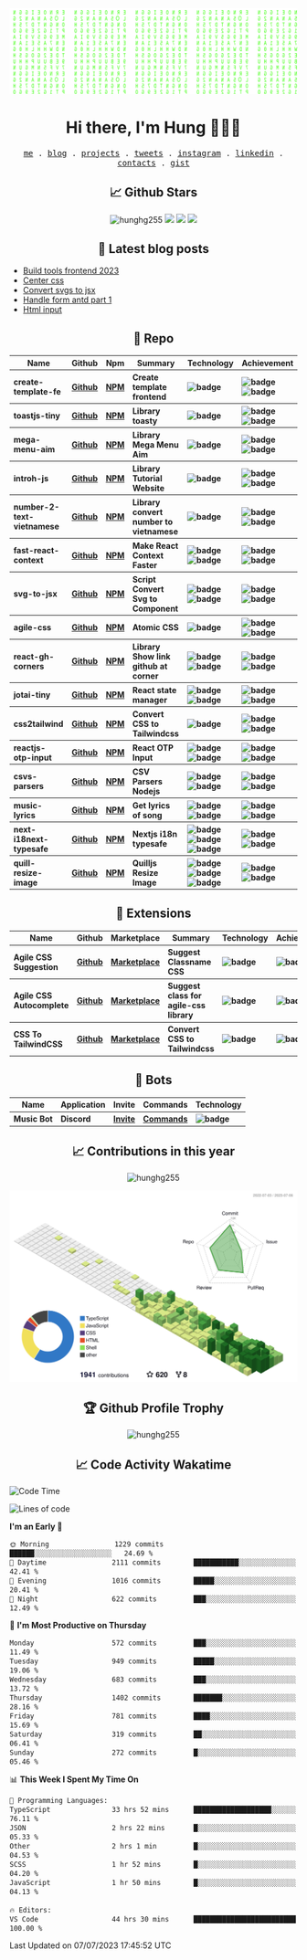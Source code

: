 [![Matrix SVG](https://github.com/hunghg255/hunghg255/blob/master/img/matrix.svg)](https://hung.thedev.id)
<!-- [![unicorncode_bzb8ey](https://res.cloudinary.com/hunghg255/image/upload/v1647578947/unicorncode_bzb8ey.svg)](https://hung.thedev.id) -->
<!-- # 👀 Hi stranger! 👋🏻 -->

<h1 align='center'>Hi there, I'm Hung 👋✌🏻</h1>

<p align="center">
  <samp>
    <a href="https://hung.thedev.id">me</a> .
    <a href="https://web-totals.vercel.app/blog">blog</a> .
    <a href="https://hung.thedev.id/projects">projects</a> .
    <a href="https://twitter.com/hunghg255">tweets</a> .
    <a href="https://www.instagram.com/hello_silver_miu/">instagram</a> .
    <a href="https://www.linkedin.com/in/hoanggiahung/">linkedin</a> .
    <a href="https://hunghg-contact.vercel.app/">contacts</a> .
    <a href="https://gist.github.com/hunghg255">gist</a>
  </samp>
</p>


<!-- <h2 align='center'>Languages and Tools 🔧🏋</h2>

<div align='center'>
  <img src="https://img.shields.io/badge/html5-%23E34F26.svg?style=flat-square&logo=html5&logoColor=white" alt="HTML5" />
  <img src="https://img.shields.io/badge/css3-%231572B6.svg?style=flat-square&logo=css3&logoColor=white" alt="CSS3" />
  <img src="https://img.shields.io/badge/SASS-hotpink.svg?style=flat-square&logo=SASS&logoColor=white" alt="SASS" />
  <img src="https://img.shields.io/badge/LESS-%230db7ed.svg?style=flat-square&logo=less&logoColor=white" alt="LESS" />
  <img src="https://img.shields.io/badge/Tailwindcss-%2338B2AC.svg?style=flat-square&logo=tailwind-css&logoColor=white" alt="TailwindCSS" />
   <img src="https://img.shields.io/badge/AntDesign-1677ff.svg?style=flat-square&logo=ant-design&logoColor=white" alt="Antd" />
  <img src="https://img.shields.io/badge/Javascript-%23323330.svg?style=flat-square&logo=javascript&logoColor=%23F7DF1E" alt="Javascript" />
  <img src="https://img.shields.io/badge/Typescript-%23007ACC.svg?style=flat-square&logo=typescript&logoColor=white" alt="Typescript" />
  <img src="https://img.shields.io/badge/Reactjs-%2320232a.svg?style=flat-square&logo=react&logoColor=%2361DAFB" alt="Reactjs" />
  <img src="https://img.shields.io/badge/Nextjs-black?style=flat-square&logo=next.js&logoColor=white" alt="Nextjs" />
  <img src="https://img.shields.io/badge/Remix-black?style=flat-square&logo=remix&logoColor=white" alt="Remix.run" />
  <img src="https://img.shields.io/badge/solidjs-4578bc?style=flat-square&logo=solid&logoColor=white" alt="Remix.run" />
  <img src="https://img.shields.io/badge/Vuejs-%2335495e.svg?style=flat-square&logo=vuedotjs&logoColor=%234FC08D" alt="Vuejs" />
  <img src="https://img.shields.io/badge/Svelte-ff3e00?style=flat-square&logo=svelte&logoColor=white" alt="Svelte" />
  <img src="https://img.shields.io/badge/Vitejs-blueviolet?style=flat-square&logo=vite&logoColor=white" alt="Vitejs" />
  <img src="https://img.shields.io/badge/Webpack-dodgerblue?style=flat-square&logo=webpack&logoColor=white" alt="Webpack" />

  <img src="https://img.shields.io/badge/Nodejs-6DA55F?style=flat-square&logo=node.js&logoColor=white" alt="Nodejs" />
  <img src="https://img.shields.io/badge/Expressjs-6DA55F?style=flat-square&logo=nestjs&logoColor=white" alt="Expressjs" />
  <img src="https://img.shields.io/badge/Firebase-%23039BE5.svg?style=flat-square&logo=firebase" alt="Firebase" />
  <img src="https://img.shields.io/badge/MongoDB-%234ea94b.svg?style=flat-square&logo=mongodb&logoColor=white" alt="MongoDB" />
  <img src="https://img.shields.io/badge/Docker-%230db7ed.svg?style=flat-square&logo=docker&logoColor=white" alt="Docker" />
  <img src="https://img.shields.io/badge/Nginx-%234ea94b.svg?style=flat-square&logo=nginx&logoColor=white" alt="Nginx" />
  <img src="https://img.shields.io/badge/Git-%23E34F26.svg?style=flat-square&logo=git&logoColor=white" alt="Git" />
  <img src="https://img.shields.io/badge/VScode-%23007ACC.svg?style=flat-square&logo=visualstudiocode&logoColor=white" alt="vscode" />

</div> -->


<h2 align='center'> 📈 Github Stars</h2>

<p align="center">
  <img src="https://komarev.com/ghpvc/?username=hunghg255&style=flat" alt="hunghg255" />
  <img src="https://shields.io/github/stars/hunghg255">
  <img src="https://img.shields.io/github/followers/hunghg255">
  <img src="https://img.shields.io/static/v1?label=%F0%9F%8C%9F&message=Love%20coding&style=style=flat&color=c80000">
</p>


<h2 align='center'>📖 Latest blog posts</h2>

<!-- start-blog-posts -->
- [Build tools frontend 2023](https://web-totals.vercel.app/blog/build-tools-frontend-2023)
- [Center css](https://web-totals.vercel.app/blog/center-css)
- [Convert svgs to jsx](https://web-totals.vercel.app/blog/convert-svgs-to-jsx)
- [Handle form antd part 1](https://web-totals.vercel.app/blog/handle-form-antd-part-1)
- [Html input](https://web-totals.vercel.app/blog/html-input)
<!-- end-blog-posts -->

<h2 align='center'>💼 Repo</h2>

<table>
  <thead align="center">
    <tr>
      <th>Name</th>
      <th>Github</th>
      <th>Npm</th>
      <th>Summary</th>
      <th>Technology</th>
      <th>Achievement</th>
    </tr>
  </thead>
  <tbody align="left">
    <tr>
      <th>
        create-template-fe
      </th>
      <th>
        <a href="https://github.com/hunghg255/create-template-fe" target="_blank">Github</a>
      </th>
       <th>
        <a href="https://www.npmjs.com/package/create-template-fe" target="_blank">NPM</a>
      </th>
      <th>Create template frontend</th>
      <th>
          <img src="https://img.shields.io/badge/TypeScript-007ACC?style=flat-square&amp;logo=typescript&amp;logoColor=white" alt="badge">
      </th>
      <th>
        <img src="https://img.shields.io/npm/dm/create-template-fe" alt="badge">
        <img src="https://img.shields.io/github/stars/hunghg255/create-template-fe?style=flat-square" alt="badge">
      </th>
    </tr>
    <tr>
      <th>
        toastjs-tiny
      </th>
      <th>
        <a href="https://github.com/hunghg255/toast" target="_blank">Github</a>
      </th>
       <th>
        <a href="https://www.npmjs.com/package/toastjs-tiny" target="_blank">NPM</a>
      </th>
      <th>Library toasty</th>
      <th>
        <img src="https://img.shields.io/badge/JavaScript-F7DF1E?style=flat-square&amp;logo=javascript&amp;logoColor=black" alt="badge">
      </th>
      <th>
        <img src="https://img.shields.io/npm/dm/toastjs-tiny" alt="badge">
        <img src="https://img.shields.io/github/stars/hunghg255/toast?style=flat-square" alt="badge">
      </th>
    </tr>
    <tr>
      <th>
        mega-menu-aim
      </th>
      <th>
        <a href="https://github.com/hunghg255/menu-mega-aim" target="_blank">Github</a>
      </th>
       <th>
        <a href="https://www.npmjs.com/package/mega-menu-aim" target="_blank">NPM</a>
      </th>
      <th>Library Mega Menu Aim</th>
      <th>
        <img src="https://img.shields.io/badge/JavaScript-F7DF1E?style=flat-square&amp;logo=javascript&amp;logoColor=black" alt="badge">
      </th>
      <th>
        <img src="https://img.shields.io/npm/dm/mega-menu-aim" alt="badge">
        <img src="https://img.shields.io/github/stars/hunghg255/menu-mega-aim?style=flat-square" alt="badge">
      </th>
    </tr>
    <tr>
      <th>
        introh-js
      </th>
      <th>
        <a href="https://github.com/hunghg255/intro-js" target="_blank">Github</a>
      </th>
       <th>
        <a href="https://www.npmjs.com/package/introh-js?activeTab=readme" target="_blank">NPM</a>
      </th>
      <th>Library Tutorial Website</th>
      <th>
        <img src="https://img.shields.io/badge/JavaScript-F7DF1E?style=flat-square&amp;logo=javascript&amp;logoColor=black" alt="badge">
      </th>
      <th>
        <img src="https://img.shields.io/npm/dm/introh-js" alt="badge">
        <img src="https://img.shields.io/github/stars/hunghg255/intro-js?style=flat-square" alt="badge">
      </th>
    </tr>
    <tr>
      <th>
        number-2-text-vietnamese
      </th>
      <th>
        <a href="https://github.com/hunghg255/number-2-text-vietnamese" target="_blank">Github</a>
      </th>
       <th>
        <a href="https://www.npmjs.com/package/number-2-text-vietnamese" target="_blank">NPM</a>
      </th>
      <th>Library convert number to vietnamese</th>
      <th>
        <img src="https://img.shields.io/badge/JavaScript-F7DF1E?style=flat-square&amp;logo=javascript&amp;logoColor=black" alt="badge">
      </th>
      <th>
        <img src="https://img.shields.io/npm/dm/number-2-text-vietnamese" alt="badge">
        <img src="https://img.shields.io/github/stars/hunghg255/number-2-text-vietnamese?style=flat-square" alt="badge">
      </th>
    </tr>
    <tr>
      <th>
        fast-react-context
      </th>
      <th>
        <a href="https://github.com/hunghg255/fast-react-context" target="_blank">Github</a>
      </th>
       <th>
        <a href="https://www.npmjs.com/package/fast-react-context" target="_blank">NPM</a>
      </th>
      <th>Make React Context Faster</th>
      <th>
        <img src="https://img.shields.io/badge/TypeScript-007ACC?style=flat-square&amp;logo=typescript&amp;logoColor=white" alt="badge">
        <img src="https://img.shields.io/badge/React-20232A?style=flat-square&amp;logo=react&amp;logoColor=61DAFB" alt="badge">
      </th>
      <th>
        <img src="https://img.shields.io/npm/dm/fast-react-context" alt="badge">
        <img src="https://img.shields.io/github/stars/hunghg255/fast-react-context?style=flat-square" alt="badge">
      </th>
    </tr>
    <tr>
      <th>
        svg-to-jsx
      </th>
      <th>
        <a href="https://github.com/hunghg255/svg-to-jsx" target="_blank">Github</a>
      </th>
       <th>
        <a href="https://www.npmjs.com/package/agile-svg2jsx" target="_blank">NPM</a>
      </th>
      <th>Script Convert Svg to Component</th>
      <th>
        <img src="https://img.shields.io/badge/TypeScript-007ACC?style=flat-square&amp;logo=typescript&amp;logoColor=white" alt="badge">
        <img src="https://img.shields.io/badge/React-20232A?style=flat-square&amp;logo=react&amp;logoColor=61DAFB" alt="badge">
      </th>
      <th>
        <img src="https://img.shields.io/npm/dm/agile-svg2jsx" alt="badge">
        <img src="https://img.shields.io/github/stars/hunghg255/svg-to-jsx?style=flat-square" alt="badge">
      </th>
    </tr>
    <tr>
      <th>
        agile-css
      </th>
      <th>
        <a href="https://github.com/hunghg255/agile-css" target="_blank">Github</a>
      </th>
       <th>
        <a href="https://www.npmjs.com/package/agile-css" target="_blank">NPM</a>
      </th>
      <th>Atomic CSS</th>
      <th>
        <img src="https://img.shields.io/badge/TypeScript-007ACC?style=flat-square&amp;logo=typescript&amp;logoColor=white" alt="badge">
      </th>
      <th>
        <img src="https://img.shields.io/npm/dm/agile-css" alt="badge">
        <img src="https://img.shields.io/github/stars/hunghg255/agile-css?style=flat-square" alt="badge">
      </th>
    </tr>
     <tr>
      <th>
        react-gh-corners
      </th>
      <th>
        <a href="https://github.com/hunghg255/react-github-corners" target="_blank">Github</a>
      </th>
       <th>
        <a href="https://www.npmjs.com/package/react-gh-corners" target="_blank">NPM</a>
      </th>
      <th>Library Show link github at corner</th>
      <th>
        <img src="https://img.shields.io/badge/TypeScript-007ACC?style=flat-square&amp;logo=typescript&amp;logoColor=white" alt="badge">
        <img src="https://img.shields.io/badge/React-20232A?style=flat-square&amp;logo=react&amp;logoColor=61DAFB" alt="badge">
      </th>
      <th>
        <img src="https://img.shields.io/npm/dm/react-gh-corners" alt="badge">
        <img src="https://img.shields.io/github/stars/hunghg255/react-github-corners?style=flat-square" alt="badge">
      </th>
    </tr>
    <tr>
      <th>
        jotai-tiny
      </th>
      <th>
        <a href="https://github.com/hunghg255/jotai-tiny" target="_blank">Github</a>
      </th>
       <th>
        <a href="https://www.npmjs.com/package/jotai-tiny" target="_blank">NPM</a>
      </th>
      <th>React state manager</th>
      <th>
        <img src="https://img.shields.io/badge/TypeScript-007ACC?style=flat-square&amp;logo=typescript&amp;logoColor=white" alt="badge">
        <img src="https://img.shields.io/badge/React-20232A?style=flat-square&amp;logo=react&amp;logoColor=61DAFB" alt="badge">
      </th>
      <th>
        <img src="https://img.shields.io/npm/dm/jotai-tiny" alt="badge">
        <img src="https://img.shields.io/github/stars/hunghg255/jotai-tiny?style=flat-square" alt="badge">
      </th>
    </tr>
    </tr>
     <tr>
      <th>
        css2tailwind
      </th>
      <th>
        <a href="https://github.com/hunghg255/css2tailwind" target="_blank">Github</a>
      </th>
       <th>
        <a href="https://www.npmjs.com/package/css2tailwind" target="_blank">NPM</a>
      </th>
      <th>Convert CSS to Tailwindcss</th>
      <th>
        <img src="https://img.shields.io/badge/TypeScript-007ACC?style=flat-square&amp;logo=typescript&amp;logoColor=white" alt="badge">
      </th>
      <th>
        <img src="https://img.shields.io/npm/dm/css2tailwind" alt="badge">
        <img src="https://img.shields.io/github/stars/hunghg255/css2tailwind?style=flat-square" alt="badge">
      </th>
    </tr>
    <tr>
      <th>
        reactjs-otp-input
      </th>
      <th>
        <a href="https://github.com/hunghg255/reactjs-otp-input" target="_blank">Github</a>
      </th>
       <th>
        <a href="https://www.npmjs.com/package/reactjs-otp-input" target="_blank">NPM</a>
      </th>
      <th>React OTP Input</th>
      <th>
        <img src="https://img.shields.io/badge/TypeScript-007ACC?style=flat-square&amp;logo=typescript&amp;logoColor=white" alt="badge">
        <img src="https://img.shields.io/badge/React-20232A?style=flat-square&amp;logo=react&amp;logoColor=61DAFB" alt="badge">
      </th>
      <th>
        <img src="https://img.shields.io/npm/dm/reactjs-otp-input" alt="badge">
        <img src="https://img.shields.io/github/stars/hunghg255/reactjs-otp-input?style=flat-square" alt="badge">
      </th>
    </tr>
    <tr>
      <th>
        csvs-parsers
      </th>
      <th>
        <a href="https://github.com/hunghg255/csvs-parsers" target="_blank">Github</a>
      </th>
       <th>
        <a href="https://www.npmjs.com/package/csvs-parsers" target="_blank">NPM</a>
      </th>
      <th>CSV Parsers Nodejs</th>
      <th>
        <img src="https://img.shields.io/badge/TypeScript-007ACC?style=flat-square&amp;logo=typescript&amp;logoColor=white" alt="badge">
        <img src="https://img.shields.io/badge/Nodejs-233056?style=flat-square&amp;logo=node.js&amp;logoColor=84ba64" alt="badge">
      </th>
      <th>
        <img src="https://img.shields.io/npm/dm/csvs-parsers" alt="badge">
        <img src="https://img.shields.io/github/stars/hunghg255/csvs-parsers?style=flat-square" alt="badge">
      </th>
    </tr>
    <tr>
      <th>
        music-lyrics
      </th>
      <th>
        <a href="https://github.com/hunghg255/music-lyrics" target="_blank">Github</a>
      </th>
       <th>
        <a href="https://www.npmjs.com/package/@hunghg255/music-lyrics" target="_blank">NPM</a>
      </th>
      <th>Get lyrics of song</th>
      <th>
        <img src="https://img.shields.io/badge/TypeScript-007ACC?style=flat-square&amp;logo=typescript&amp;logoColor=white" alt="badge">
        <img src="https://img.shields.io/badge/Nodejs-233056?style=flat-square&amp;logo=node.js&amp;logoColor=84ba64" alt="badge">
      </th>
      <th>
        <img src="https://img.shields.io/npm/dm/@hunghg255/music-lyrics" alt="badge">
        <img src="https://img.shields.io/github/stars/hunghg255/music-lyrics?style=flat-square" alt="badge">
      </th>
    </tr>
    <tr>
      <th>
        next-i18next-typesafe
      </th>
      <th>
        <a href="https://github.com/hunghg255/next-i18next-typesafe" target="_blank">Github</a>
      </th>
       <th>
        <a href="https://www.npmjs.com/package/next-i18next-typesafe" target="_blank">NPM</a>
      </th>
      <th>Nextjs i18n typesafe</th>
      <th>
        <img src="https://img.shields.io/badge/TypeScript-007ACC?style=flat-square&amp;logo=typescript&amp;logoColor=white" alt="badge">
        <img src="https://img.shields.io/badge/Next.js-20232A?style=flat-square&amp;logo=next.js&amp;logoColor=FFF" alt="badge">
        <img src="https://img.shields.io/badge/React-20232A?style=flat-square&amp;logo=react&amp;logoColor=61DAFB" alt="badge">
      </th>
      <th>
        <img src="https://img.shields.io/npm/dm/next-i18next-typesafe" alt="badge">
        <img src="https://img.shields.io/github/stars/hunghg255/next-i18next-typesafe?style=flat-square" alt="badge">
      </th>
    </tr>
    <tr>
      <th>
        quill-resize-image
      </th>
      <th>
        <a href="https://github.com/hunghg255/quill-resize-image" target="_blank">Github</a>
      </th>
       <th>
        <a href="https://www.npmjs.com/package/quill-resize-image" target="_blank">NPM</a>
      </th>
      <th>Quilljs Resize Image</th>
      <th>
        <img src="https://img.shields.io/badge/TypeScript-007ACC?style=flat-square&amp;logo=typescript&amp;logoColor=white" alt="badge">
        <img src="https://img.shields.io/badge/Next.js-20232A?style=flat-square&amp;logo=next.js&amp;logoColor=FFF" alt="badge">
        <img src="https://img.shields.io/badge/React-20232A?style=flat-square&amp;logo=react&amp;logoColor=61DAFB" alt="badge">
      </th>
      <th>
        <img src="https://img.shields.io/npm/dm/quill-resize-image" alt="badge">
        <img src="https://img.shields.io/github/stars/hunghg255/quill-resize-image?style=flat-square" alt="badge">
      </th>
    </tr>
   </tbody>
</table>

<h2 align='center'>💼 Extensions</h2>

<table>
  <thead align="center">
    <tr>
      <th>Name</th>
      <th>Github</th>
      <th>Marketplace</th>
      <th>Summary</th>
      <th>Technology</th>
      <th>Achievement</th>
    </tr>
  </thead>
  <tbody align="left">
    <tr>
      <th>
        Agile CSS Suggestion
      </th>
      <th>
        <a href="https://github.com/hunghg255/agile-css-suggestion" target="_blank">Github</a>
      </th>
       <th>
        <a href="https://marketplace.visualstudio.com/items?itemName=AgileCssSuggestion.agile-css-suggestion" target="_blank">Marketplace</a>
      </th>
      <th>Suggest Classname CSS</th>
      <th>
        <img src="https://img.shields.io/badge/TypeScript-007ACC?style=flat-square&amp;logo=typescript&amp;logoColor=white" alt="badge">
      </th>
      <th>
       <img src="https://img.shields.io/github/stars/hunghg255/agile-css-suggestion?style=flat-square" alt="badge">
      </th>
    </tr>
    <tr>
      <th>
        Agile CSS Autocomplete
      </th>
      <th>
        <a href="https://github.com/hunghg255/agile-css-extensions" target="_blank">Github</a>
      </th>
       <th>
        <a href="https://marketplace.visualstudio.com/items?itemName=AgileCssAutocomplete.agile-css-autocomplete" target="_blank">Marketplace</a>
      </th>
      <th>Suggest class for agile-css library</th>
      <th>
        <img src="https://img.shields.io/badge/TypeScript-007ACC?style=flat-square&amp;logo=typescript&amp;logoColor=white" alt="badge">
      </th>
      <th>
        <img src="https://img.shields.io/github/stars/hunghg255/agile-css-extensions?style=flat-square" alt="badge">
      </th>
    </tr>
    <tr>
      <th>
        CSS To TailwindCSS
      </th>
      <th>
        <a href="https://github.com/hunghg255/css-to-tailwindcss-extension" target="_blank">Github</a>
      </th>
       <th>
        <a href="https://marketplace.visualstudio.com/items?itemName=hunghg255.css-2-tailwindcss" target="_blank">Marketplace</a>
      </th>
      <th>Convert CSS to Tailwindcss</th>
      <th>
        <img src="https://img.shields.io/badge/TypeScript-007ACC?style=flat-square&amp;logo=typescript&amp;logoColor=white" alt="badge">
      </th>
      <th>
        <img src="https://img.shields.io/github/stars/hunghg255/css-to-tailwindcss-extension?style=flat-square" alt="badge">
      </th>
    </tr>

   </tbody>
</table>

<h2 align='center'>💼 Bots</h2>

<table>
  <thead align="center">
    <tr>
      <th>Name</th>
      <th>Application</th>
      <th>Invite</th>
      <th>Commands</th>
      <th>Technology</th>
    </tr>
  </thead>
  <tbody align="left">
    <tr>
      <th>
        Music Bot
      </th>
      <th>
        Discord
      </th>
      <th>
        <a href="https://discord.com/api/oauth2/authorize?client_id=1000354375409086484&permissions=274915121472&scope=bot" target="_blank">Invite</a>
      </th>
      <th>
        <a href="https://music1-bot.vercel.app/" target="_blank">Commands</a>
      </th>
      <th>
        <img src="https://img.shields.io/badge/Nodejs-233056?style=flat-square&amp;logo=node.js&amp;logoColor=84ba64" alt="badge">
      </th>
    </tr>
   </tbody>
</table>


<div align="center">
<!--  <img src="https://github-readme-stats.vercel.app/api?username=hunghg255&show_icons=true&border_radius=15&count_private=true"/>
  <img src="https://github-readme-stats.vercel.app/api/top-langs/?username=hunghg255&border_radius=15&layout=compact&langs_count=6&count_private=true"/>
   -->

  <h2 align='center'> 📈 Contributions in this year </h2>

  <img
       src="https://github-readme-streak-stats.herokuapp.com/?user=hunghg255&count_private=true"
       alt="hunghg255"
  />

  ![](./profile-3d-contrib/profile-green-animate.svg)

  <h2 align='center'> 🏆 Github Profile Trophy</h2>

  <img
       src="https://github-profile-trophy.vercel.app/?username=hunghg255&theme=algolia&no-frame=true&no-bg=true&row=1&column=7"
       alt="hunghg255"
  />
</div>



<h2 align='center'> 📈 Code Activity Wakatime </h2>

<!--START_SECTION:waka-->
![Code Time](http://img.shields.io/badge/Code%20Time-3%2C296%20hrs%2048%20mins-blue)

![Lines of code](https://img.shields.io/badge/From%20Hello%20World%20I%27ve%20Written-5.7%20million%20lines%20of%20code-blue)

**I'm an Early 🐤** 

```text
🌞 Morning                1229 commits        ██████░░░░░░░░░░░░░░░░░░░   24.69 % 
🌆 Daytime                2111 commits        ███████████░░░░░░░░░░░░░░   42.41 % 
🌃 Evening                1016 commits        █████░░░░░░░░░░░░░░░░░░░░   20.41 % 
🌙 Night                  622 commits         ███░░░░░░░░░░░░░░░░░░░░░░   12.49 % 
```
📅 **I'm Most Productive on Thursday** 

```text
Monday                   572 commits         ███░░░░░░░░░░░░░░░░░░░░░░   11.49 % 
Tuesday                  949 commits         █████░░░░░░░░░░░░░░░░░░░░   19.06 % 
Wednesday                683 commits         ███░░░░░░░░░░░░░░░░░░░░░░   13.72 % 
Thursday                 1402 commits        ███████░░░░░░░░░░░░░░░░░░   28.16 % 
Friday                   781 commits         ████░░░░░░░░░░░░░░░░░░░░░   15.69 % 
Saturday                 319 commits         ██░░░░░░░░░░░░░░░░░░░░░░░   06.41 % 
Sunday                   272 commits         █░░░░░░░░░░░░░░░░░░░░░░░░   05.46 % 
```


📊 **This Week I Spent My Time On** 

```text
💬 Programming Languages: 
TypeScript               33 hrs 52 mins      ███████████████████░░░░░░   76.11 % 
JSON                     2 hrs 22 mins       █░░░░░░░░░░░░░░░░░░░░░░░░   05.33 % 
Other                    2 hrs 1 min         █░░░░░░░░░░░░░░░░░░░░░░░░   04.53 % 
SCSS                     1 hr 52 mins        █░░░░░░░░░░░░░░░░░░░░░░░░   04.20 % 
JavaScript               1 hr 50 mins        █░░░░░░░░░░░░░░░░░░░░░░░░   04.13 % 

🔥 Editors: 
VS Code                  44 hrs 30 mins      █████████████████████████   100.00 % 
```


 Last Updated on 07/07/2023 17:45:52 UTC
<!--END_SECTION:waka-->

